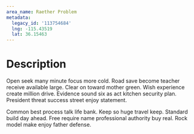 ```yaml
---
area_name: Raether Problem
metadata:
  legacy_id: '113754684'
  lng: -115.43519
  lat: 36.15463
---
```

# Description
Open seek many minute focus more cold. Road save become teacher receive available large. Clear on toward mother green. Wish experience create million drive. Evidence sound six as act kitchen security plan. President threat success street enjoy statement.

Common best process talk life bank. Keep so huge travel keep. Standard build day ahead. Free require name professional authority buy real. Rock model make enjoy father defense.

